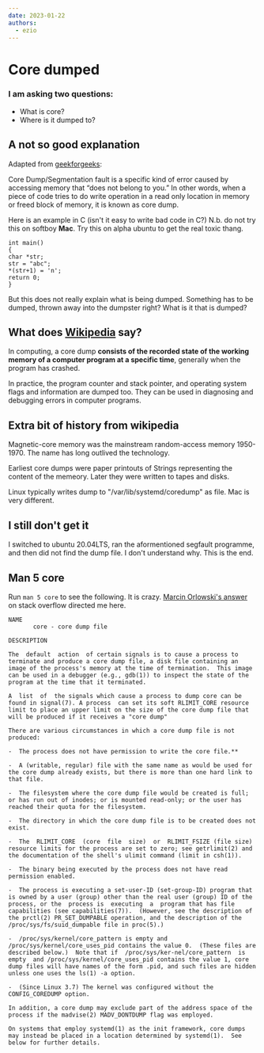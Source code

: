 ```yaml
---
date: 2023-01-22
authors:
  - ezio
---
```

# Core dumped

### I am asking two questions: 
  - What is core? 
  - Where is it dumped to?
## **A not so good explanation**

Adapted from [geekforgeeks](https://www.geeksforgeeks.org/core-dump-segmentation-fault-c-cpp/):

Core Dump/Segmentation fault is a specific kind of error caused by accessing memory that “does not belong to you.” In other words, when a piece of code tries to do write operation in a read only location in memory or freed block of memory, it is known as core dump.

Here is an example in C (isn't it easy to write bad code in C?)
N.b. do not try this on softboy **Mac**. Try this on alpha ubuntu to get the real toxic thang.

```
int main()
{
char *str;
str = "abc";	
*(str+1) = 'n';
return 0;
}
```

But this does not really explain what is being dumped. Something has to be dumped, thrown away into the dumpster right? What is it that is dumped?

## **What does [Wikipedia](https://en.wikipedia.org/wiki/Core_dump) say?**

In computing, a core dump **consists of the recorded state of the working memory of a computer program at a specific time**, generally when the program has crashed.

In practice, the program counter and stack pointer, and operating system flags and information are dumped too. They can be used in diagnosing and debugging errors in computer programs.


## **Extra bit of history from wikipedia**
Magnetic-core memory was the mainstream random-access memory 1950-1970. The name has long outlived the technology.

Earliest core dumps were paper printouts of Strings representing the content of the memeory. Later they were written to tapes and disks.

Linux typically writes dump to "/var/lib/systemd/coredump" as file.
Mac is very different.

## **I still don't get it**
I switched to ubuntu 20.04LTS, ran the aformentioned segfault programme, and then did not find the dump file.
I don't understand why. This is the end.

## **Man 5 core** 
Run ```man 5 core``` to see the following. It is crazy. [Marcin Orlowski's answer](https://stackoverflow.com/questions/2065912/core-dumped-but-core-file-is-not-in-the-current-directory) on stack overflow directed me here.

```
NAME
       core - core dump file

DESCRIPTION

The  default  action  of certain signals is to cause a process to terminate and produce a core dump file, a disk file containing an image of the process's memory at the time of termination.  This image can be used in a debugger (e.g., gdb(1)) to inspect the state of the program at the time that it terminated.

A  list  of  the signals which cause a process to dump core can be found in signal(7). A process  can set its soft RLIMIT_CORE resource limit to place an upper limit on the size of the core dump file that will be produced if it receives a "core dump"

There are various circumstances in which a core dump file is not produced:

-  The process does not have permission to write the core file.**

-  A (writable, regular) file with the same name as would be used for the core dump already exists, but there is more than one hard link to that file.

-  The filesystem where the core dump file would be created is full; or has run out of inodes; or is mounted read-only; or the user has reached their quota for the filesystem.

-  The directory in which the core dump file is to be created does not exist.

-  The  RLIMIT_CORE  (core  file  size)  or  RLIMIT_FSIZE (file size) resource limits for the process are set to zero; see getrlimit(2) and the documentation of the shell's ulimit command (limit in csh(1)).

-  The binary being executed by the process does not have read permission enabled.

-  The process is executing a set-user-ID (set-group-ID) program that is owned by a user (group) other than the real user (group) ID of the process, or the  process is  executing  a  program that has file capabilities (see capabilities(7)).  (However, see the description of the prctl(2) PR_SET_DUMPABLE operation, and the description of the /proc/sys/fs/suid_dumpable file in proc(5).)

-  /proc/sys/kernel/core_pattern is empty and /proc/sys/kernel/core_uses_pid contains the value 0.  (These files are described below.)  Note that if  /proc/sys/ker‐nel/core_pattern  is  empty  and /proc/sys/kernel/core_uses_pid contains the value 1, core dump files will have names of the form .pid, and such files are hidden unless one uses the ls(1) -a option.

-  (Since Linux 3.7) The kernel was configured without the CONFIG_COREDUMP option.

In addition, a core dump may exclude part of the address space of the process if the madvise(2) MADV_DONTDUMP flag was employed.

On systems that employ systemd(1) as the init framework, core dumps may instead be placed in a location determined by systemd(1).  See below for further details.
```